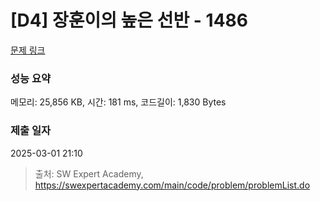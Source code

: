 # [D4] 장훈이의 높은 선반 - 1486 

[문제 링크](https://swexpertacademy.com/main/code/problem/problemDetail.do?contestProbId=AV2b7Yf6ABcBBASw) 

### 성능 요약

메모리: 25,856 KB, 시간: 181 ms, 코드길이: 1,830 Bytes

### 제출 일자

2025-03-01 21:10



> 출처: SW Expert Academy, https://swexpertacademy.com/main/code/problem/problemList.do